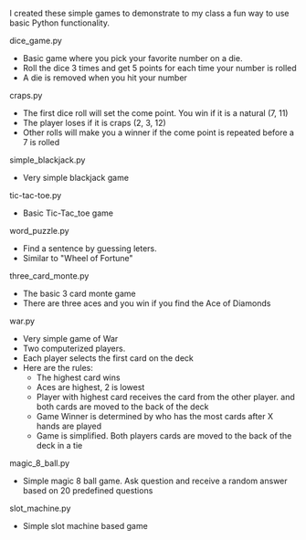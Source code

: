 I created these simple games to demonstrate to my class a fun way to use basic Python functionality.

dice_game.py
* Basic game where you pick your favorite number on a die.
* Roll the dice 3 times and get 5 points for each time your number is rolled
* A die is removed when you hit your number

craps.py
* The first dice roll will set the come point. You win if it is a natural (7, 11)
* The player loses if it is craps (2, 3, 12) 
* Other rolls will make you a winner if the come point is repeated before a 7 is rolled

simple_blackjack.py
* Very simple blackjack game

tic-tac-toe.py
* Basic Tic-Tac_toe game

word_puzzle.py
* Find a sentence by guessing leters. 
* Similar to "Wheel of Fortune"

three_card_monte.py
* The basic 3 card monte game
* There are three aces and you win if you find the Ace of Diamonds

war.py
* Very simple game of War
* Two computerized players.
* Each player selects the first card on the deck
* Here are the rules:
  * The highest card wins
  * Aces are highest, 2 is lowest
  * Player with highest card receives the card from the other player.
       and both cards are moved to the back of the deck
  * Game Winner is determined by who has the most cards after X hands are played
  * Game is simplified. Both players cards are moved to the back of the deck in a tie

magic_8_ball.py
* Simple magic 8 ball game. Ask question and receive a random answer based on 20 predefined questions

slot_machine.py
* Simple slot machine based game
